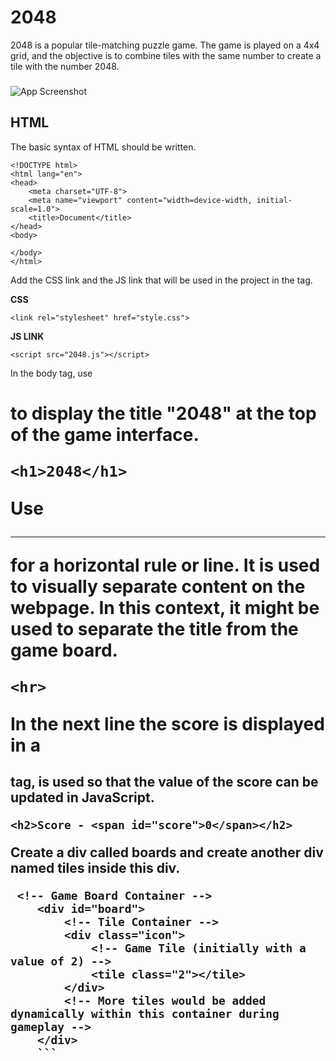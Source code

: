 
# 2048

2048 is a popular tile-matching puzzle game. The game is played on a 4x4 grid, and the objective is to combine tiles with the same number to create a tile with the number 2048.





### 

![App Screenshot](https://play-lh.googleusercontent.com/oOoWbtsz8-8aGnysFrDnhbHB1atKwtMUCOvld7U9mJpQuR1naQ0_vZ2maDfAw1R3zQ)




## HTML

The basic syntax of HTML should be written.

```
<!DOCTYPE html>
<html lang="en">
<head>
    <meta charset="UTF-8">
    <meta name="viewport" content="width=device-width, initial-scale=1.0">
    <title>Document</title>
</head>
<body>
    
</body>
</html>
```

Add the CSS link and the JS link that will be used in the project in the <head> tag. 

**CSS**
```
<link rel="stylesheet" href="style.css">
```
**JS LINK**
```
<script src="2048.js"></script>
```

In the body tag, use <h1> to display the title "2048" at the top of the game interface.

```
<h1>2048</h1>
```
Use <hr> for a horizontal rule or line.
It is used to visually separate content on the webpage. In this context, it might be used to separate the title from the game board.

```
<hr>
```

In the next line the score is displayed in a <h2> tag, <span> is used so that the value of the score can be updated in JavaScript. 

```
<h2>Score - <span id="score">0</span></h2>
```

Create a div called boards and create another div named tiles inside this div.

```
 <!-- Game Board Container -->
    <div id="board">
        <!-- Tile Container -->
        <div class="icon">
            <!-- Game Tile (initially with a value of 2) -->
            <tile class="2"></tile>
        </div>
        <!-- More tiles would be added dynamically within this container during gameplay -->
    </div>
    ```

